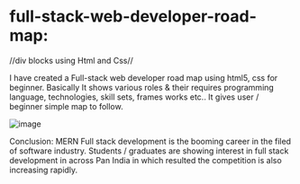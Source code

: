 # full-stack-web-developer-road-map:
//div blocks using Html and Css//

I have created a Full-stack web developer road map using html5, css for beginner.
Basically It shows various roles & their requires programming language, technologies, skill sets, frames works etc..
It gives user / beginner simple map to follow.

![image](https://user-images.githubusercontent.com/126344231/228320281-007cb645-4d53-4ccd-b3ac-94b93f804fbc.png)

Conclusion:
MERN Full stack development is the booming career in the filed of software industry. Students / graduates are showing interest in full stack development in across Pan India in which resulted the competition is also increasing rapidly.
